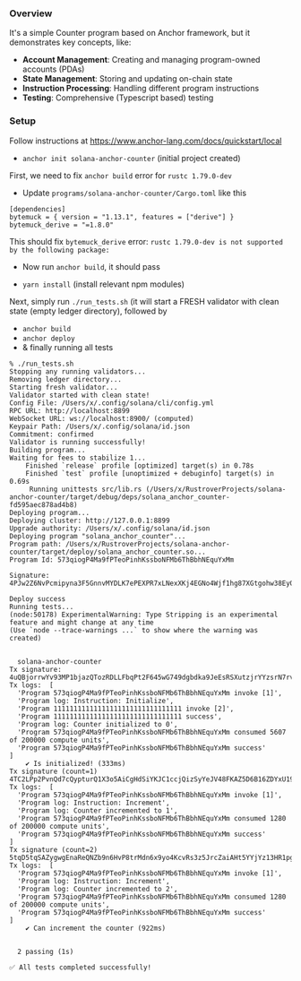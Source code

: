 ### Overview
It's a simple Counter program based on Anchor framework, but it demonstrates key concepts, like: 
- **Account Management**: Creating and managing program-owned accounts (PDAs)
- **State Management**: Storing and updating on-chain state
- **Instruction Processing**: Handling different program instructions
- **Testing**: Comprehensive (Typescript based) testing

### Setup 
Follow instructions at https://www.anchor-lang.com/docs/quickstart/local
- `anchor init solana-anchor-counter` (initial project created)

First, we need to fix `anchor build` error for `rustc 1.79.0-dev`
- Update `programs/solana-anchor-counter/Cargo.toml` like this 
```
[dependencies]
bytemuck = { version = "1.13.1", features = ["derive"] }
bytemuck_derive = "=1.8.0"
```
This should fix `bytemuck_derive` error: `rustc 1.79.0-dev is not supported by the following package:`
- Now run `anchor build`, it should pass

- `yarn install` (install relevant npm modules)

Next, simply run `./run_tests.sh` (it will start a FRESH validator with clean state (empty ledger directory), followed by 
- `anchor build` 
- `anchor deploy`
- & finally running all tests

```aiignore
% ./run_tests.sh
Stopping any running validators...
Removing ledger directory...
Starting fresh validator...
Validator started with clean state!
Config File: /Users/x/.config/solana/cli/config.yml
RPC URL: http://localhost:8899 
WebSocket URL: ws://localhost:8900/ (computed)
Keypair Path: /Users/x/.config/solana/id.json 
Commitment: confirmed 
Validator is running successfully!
Building program...
Waiting for fees to stabilize 1...
    Finished `release` profile [optimized] target(s) in 0.78s
    Finished `test` profile [unoptimized + debuginfo] target(s) in 0.69s
     Running unittests src/lib.rs (/Users/x/RustroverProjects/solana-anchor-counter/target/debug/deps/solana_anchor_counter-fd595aec878ad4b8)
Deploying program...
Deploying cluster: http://127.0.0.1:8899
Upgrade authority: /Users/x/.config/solana/id.json
Deploying program "solana_anchor_counter"...
Program path: /Users/x/RustroverProjects/solana-anchor-counter/target/deploy/solana_anchor_counter.so...
Program Id: 573qiogP4Ma9fPTeoPinhKssboNFMb6ThBbhNEquYxMm

Signature: 4PJw2Z6NvPcmipyna3F5GnnvMYDLK7ePEXPR7xLNexXKj4EGNo4Wjf1hg87XGtgohw38EyQMZZr5uwH94xmnpaa5

Deploy success
Running tests...
(node:50178) ExperimentalWarning: Type Stripping is an experimental feature and might change at any time
(Use `node --trace-warnings ...` to show where the warning was created)


  solana-anchor-counter
Tx signature:  4uQBjorrwYv93MP1bjazQTozRDLLFbqPt2F645wG749dgbdka9JeEsRSXutzjrYYzsrN7rv99twBa8bBVU9Gse6j
Tx logs:  [
  'Program 573qiogP4Ma9fPTeoPinhKssboNFMb6ThBbhNEquYxMm invoke [1]',
  'Program log: Instruction: Initialize',
  'Program 11111111111111111111111111111111 invoke [2]',
  'Program 11111111111111111111111111111111 success',
  'Program log: Counter initialized to 0',
  'Program 573qiogP4Ma9fPTeoPinhKssboNFMb6ThBbhNEquYxMm consumed 5607 of 200000 compute units',
  'Program 573qiogP4Ma9fPTeoPinhKssboNFMb6ThBbhNEquYxMm success'
]
    ✔ Is initialized! (333ms)
Tx signature (count=1) 4TC2LPp2PvnQd7cQypturQ1X3o5AiCgHdSiYKJC1ccjQizSyYeJV48FKAZ5D6B16ZDYxU19daHtgHpADNyPNH3jd
Tx logs:  [
  'Program 573qiogP4Ma9fPTeoPinhKssboNFMb6ThBbhNEquYxMm invoke [1]',
  'Program log: Instruction: Increment',
  'Program log: Counter incremented to 1',
  'Program 573qiogP4Ma9fPTeoPinhKssboNFMb6ThBbhNEquYxMm consumed 1280 of 200000 compute units',
  'Program 573qiogP4Ma9fPTeoPinhKssboNFMb6ThBbhNEquYxMm success'
]
Tx signature (count=2) 5tqD5tqSAZygwgEnaReQNZb9n6HvP8trMdn6x9yo4KcvRs3z5JrcZaiAHt5YYjYz13HR1pgH1K35wAgc1acvam6X
Tx logs:  [
  'Program 573qiogP4Ma9fPTeoPinhKssboNFMb6ThBbhNEquYxMm invoke [1]',
  'Program log: Instruction: Increment',
  'Program log: Counter incremented to 2',
  'Program 573qiogP4Ma9fPTeoPinhKssboNFMb6ThBbhNEquYxMm consumed 1280 of 200000 compute units',
  'Program 573qiogP4Ma9fPTeoPinhKssboNFMb6ThBbhNEquYxMm success'
]
    ✔ Can increment the counter (922ms)


  2 passing (1s)

✅ All tests completed successfully!
```




